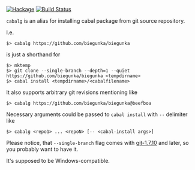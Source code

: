 [![Hackage](https://budueba.com/hackage/cabalg)](http://hackage.haskell.org/package/cabalg)
[![Build Status](https://secure.travis-ci.org/dmalikov/cabalg.png?branch=master)](http://travis-ci.org/dmalikov/cabalg)

`cabalg` is an alias for installing cabal package from git source repository.

I.e.

```
$> cabalg https://github.com/biegunka/biegunka
```

is just a shorthand for

```
$> mktemp
$> git clone --single-branch --depth=1 --quiet https://github.com/biegunka/biegunka <tempdirname>
$> cabal install <tempdirname>/<cabalfilename>
```

It also supports arbitrary git revisions mentioning like
```
$> cabalg https://github.com/biegunka/biegunka@beefboa
```

Necessary arguments could be passed to `cabal install` with `--` delimiter like

```
$> cabalg <repo1> ... <repoN> [-- <cabal-install args>]
```

Please notice, that `--single-branch` flag comes with [git-1.7.10](https://lkml.org/lkml/2012/3/28/418) and later, so you probably want to have it.

It's supposed to be Windows-compatible.
